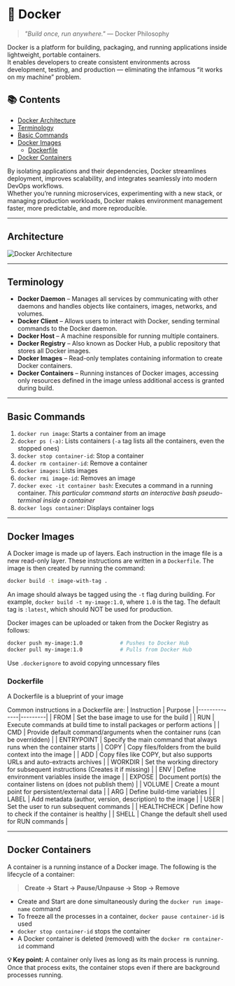 # 🐳 Docker

> _"Build once, run anywhere."_ — Docker Philosophy

Docker is a platform for building, packaging, and running applications inside lightweight, portable containers.  
It enables developers to create consistent environments across development, testing, and production — eliminating the infamous “it works on my machine” problem.

## 📚 Contents

- [Docker Architecture](#architecture)
- [Terminology](#terminology)
- [Basic Commands](#basic-commands)
- [Docker Images](#docker-images)
    - [Dockerfile](#dockerfile)
- [Docker Containers](#docker-containers)

By isolating applications and their dependencies, Docker streamlines deployment, improves scalability, and integrates seamlessly into modern DevOps workflows.  
Whether you’re running microservices, experimenting with a new stack, or managing production workloads, Docker makes environment management faster, more predictable, and more reproducible.

---

## Architecture

![Docker Architecture](https://media.geeksforgeeks.org/wp-content/uploads/20221205115118/Architecture-of-Docker.png "Docker Architecture")

---

## Terminology

- **Docker Daemon** – Manages all services by communicating with other daemons and handles objects like containers, images, networks, and volumes.  
- **Docker Client** – Allows users to interact with Docker, sending terminal commands to the Docker daemon.  
- **Docker Host** – A machine responsible for running multiple containers.  
- **Docker Registry** – Also known as Docker Hub, a public repository that stores all Docker images.  
- **Docker Images** – Read-only templates containing information to create Docker containers.  
- **Docker Containers** – Running instances of Docker images, accessing only resources defined in the image unless additional access is granted during build.  

---

## Basic Commands

1. `docker run image`: Starts a container from an image
2. `docker ps (-a)`: Lists containers (`-a` tag lists all the containers, even the stopped ones)
3. `docker stop container-id`: Stop a container
4. `docker rm container-id`: Remove a container
5. `docker images`: Lists images
6. `docker rmi image-id`: Removes an image
7. `docker exec -it container bash`: Executes a command in a running container. *This particular command starts an interactive bash pseudo-terminal inside a container*
8. `docker logs container`: Displays container logs

---

## Docker Images

A Docker image is made up of layers. Each instruction in the image file is a new read-only layer. These instructions are written in a `Dockerfile`. The image is then created by running the command:
```bash
docker build -t image-with-tag . 
```

An image should always be tagged using the `-t` flag during building. For example, `docker build -t my-image:1.0`, where `1.0` is the tag. The default tag is `:latest`, which should NOT be used for production.

Docker images can be uploaded or taken from the Docker Registry as follows:
```bash
docker push my-image:1.0            # Pushes to Docker Hub
docker pull my-image:1.0            # Pulls from Docker Hub
```

Use `.dockerignore` to avoid copying unncessary files

### Dockerfile
A Dockerfile is a blueprint of your image

Common instructions in a Dockerfile are:
| Instruction  | Purpose |
|--------------|---------|
| FROM         | Set the base image to use for the build |
| RUN          | Execute commands at build time to install packages or perform actions |
| CMD          | Provide default command/arguments when the container runs (can be overridden) |
| ENTRYPOINT   | Specify the main command that always runs when the container starts |
| COPY         | Copy files/folders from the build context into the image |
| ADD          | Copy files like COPY, but also supports URLs and auto-extracts archives |
| WORKDIR      | Set the working directory for subsequent instructions (Creates it if missing) |
| ENV          | Define environment variables inside the image |
| EXPOSE       | Document port(s) the container listens on (does not publish them) |
| VOLUME       | Create a mount point for persistent/external data |
| ARG          | Define build-time variables |
| LABEL        | Add metadata (author, version, description) to the image |
| USER         | Set the user to run subsequent commands |
| HEALTHCHECK  | Define how to check if the container is healthy |
| SHELL        | Change the default shell used for RUN commands |

---

## Docker Containers
A container is a running instance of a Docker image. The following is the lifecycle of a container:

> **Create → Start → Pause/Unpause → Stop → Remove**

- Create and Start are done simultaneously during the `docker run image-name` command
- To freeze all the processes in a container, `docker pause container-id` is used
- `docker stop container-id` stops the container
- A Docker container is deleted (removed) with the `docker rm container-id` command

**💡 Key point:** A container only lives as long as its main process is running. Once that process exits, the container stops even if there are background processes running.